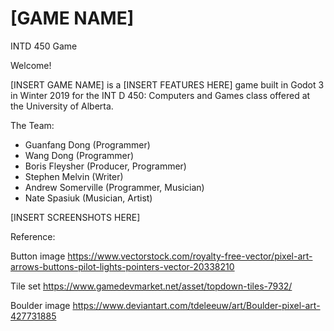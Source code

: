 # [GAME NAME]
INTD 450 Game

Welcome!

[INSERT GAME NAME] is a [INSERT FEATURES HERE] game built in Godot 3 in Winter 2019 for the INT D 450: Computers and Games class offered at the University of Alberta.

The Team:
* Guanfang Dong (Programmer)
* Wang Dong (Programmer)
* Boris Fleysher (Producer, Programmer)
* Stephen Melvin (Writer)
* Andrew Somerville (Programmer, Musician)
* Nate Spasiuk (Musician, Artist)

[INSERT SCREENSHOTS HERE]


Reference: 

Button image https://www.vectorstock.com/royalty-free-vector/pixel-art-arrows-buttons-pilot-lights-pointers-vector-20338210

Tile set https://www.gamedevmarket.net/asset/topdown-tiles-7932/

Boulder image https://www.deviantart.com/tdeleeuw/art/Boulder-pixel-art-427731885

